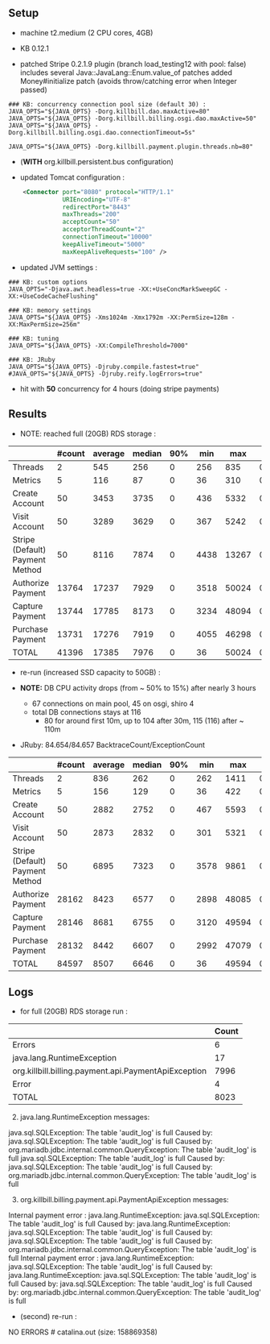 ## Setup

- machine t2.medium (2 CPU cores, 4GB)

- KB 0.12.1
- patched Stripe 0.2.1.9 plugin (branch load_testing12 with pool: false)
  includes several Java::JavaLang::Enum.value_of patches
  added Money#initialize patch (avoids throw/catching error when Integer passed)
  
```
### KB: concurrency connection pool size (default 30) :
JAVA_OPTS="${JAVA_OPTS} -Dorg.killbill.dao.maxActive=80"
JAVA_OPTS="${JAVA_OPTS} -Dorg.killbill.billing.osgi.dao.maxActive=50"
JAVA_OPTS="${JAVA_OPTS} -Dorg.killbill.billing.osgi.dao.connectionTimeout=5s"

JAVA_OPTS="${JAVA_OPTS} -Dorg.killbill.payment.plugin.threads.nb=80"
```

- (**WITH** org.killbill.persistent.bus configuration)

- updated Tomcat configuration :
```xml
    <Connector port="8080" protocol="HTTP/1.1"
               URIEncoding="UTF-8"
               redirectPort="8443"
               maxThreads="200"
               acceptCount="50"
               acceptorThreadCount="2"
               connectionTimeout="10000"
               keepAliveTimeout="5000"
               maxKeepAliveRequests="100" />
```

- updated JVM settings :
```
### KB: custom options
JAVA_OPTS="-Djava.awt.headless=true -XX:+UseConcMarkSweepGC -XX:+UseCodeCacheFlushing"

### KB: memory settings
JAVA_OPTS="${JAVA_OPTS} -Xms1024m -Xmx1792m -XX:PermSize=128m -XX:MaxPermSize=256m"

### KB: tuning
JAVA_OPTS="${JAVA_OPTS} -XX:CompileThreshold=7000"

### KB: JRuby
JAVA_OPTS="${JAVA_OPTS} -Djruby.compile.fastest=true"
#JAVA_OPTS="${JAVA_OPTS} -Djruby.reify.logErrors=true"
```

- hit with **50** concurrency for 4 hours (doing stripe payments)

  
## Results

* NOTE: reached full (20GB) RDS storage :

|                                 | #count | average | median | 90% |  min |   max |   errors | bandwidth |
| ------------------------------- | ------ | ------- | ------ | --- | ---- | ----- | -------- | --------- |
|                         Threads |      2 |     545 |    256 |   0 |  256 |   835 | 0.00000% |    0.01/s |
|                         Metrics |      5 |     116 |     87 |   0 |   36 |   310 | 0.00000% |    0.02/s |
|                  Create Account |     50 |    3453 |   3735 |   0 |  436 |  5332 | 0.00000% |    1.33/s |
|                   Visit Account |     50 |    3289 |   3629 |   0 |  367 |  5242 | 0.00000% |    1.82/s |
| Stripe (Default) Payment Method |     50 |    8116 |   7874 |   0 | 4438 | 13267 | 0.00000% |    1.11/s |
|               Authorize Payment |  13764 |   17237 |   7929 |   0 | 3518 | 50024 | 0.19413% |    0.88/s |
|                 Capture Payment |  13744 |   17785 |   8173 |   0 | 3234 | 48094 | 0.19419% |     0.8/s |
|                Purchase Payment |  13731 |   17276 |   7919 |   0 | 4055 | 46298 | 0.19460% |    0.88/s |
|                           TOTAL |  41396 |   17385 |   7976 |   0 |   36 | 50024 | 0.19357% |    2.59/s |

* re-run (increased SSD capacity to 50GB) :

- **NOTE:** DB CPU activity drops (from ~ 50% to 15%) after nearly 3 hours
  * 67 connections on main pool, 45 on osgi, shiro 4
  * total DB connections stays at 116
    - 80 for around first 10m, up to 104 after 30m, 115 (116) after ~ 110m
    
- JRuby: 84.654/84.657 BacktraceCount/ExceptionCount

|                                 | #count | average | median | 90% |  min |   max |   errors | bandwidth |
| ------------------------------- | ------ | ------- | ------ | --- | ---- | ----- | -------- | --------- |
|                         Threads |      2 |     836 |    262 |   0 |  262 |  1411 | 0.00000% |    0.02/s |
|                         Metrics |      5 |     156 |    129 |   0 |   36 |   422 | 0.00000% |    0.02/s |
|                  Create Account |     50 |    2882 |   2752 |   0 |  467 |  5593 | 0.00000% |    1.29/s |
|                   Visit Account |     50 |    2873 |   2832 |   0 |  301 |  5321 | 0.00000% |    1.76/s |
| Stripe (Default) Payment Method |     50 |    6895 |   7323 |   0 | 3578 |  9861 | 0.00000% |    1.07/s |
|               Authorize Payment |  28162 |    8423 |   6577 |   0 | 2898 | 48085 | 0.00000% |    1.73/s |
|                 Capture Payment |  28146 |    8681 |   6755 |   0 | 3120 | 49594 | 0.00000% |    1.52/s |
|                Purchase Payment |  28132 |    8442 |   6607 |   0 | 2992 | 47079 | 0.00000% |    1.73/s |
|                           TOTAL |  84597 |    8507 |   6646 |   0 |   36 | 49594 | 0.00000% |     5.0/s |


## Logs

* for full (20GB) RDS storage run :

|                                                       | Count |
| ----------------------------------------------------- | ----- |
|                                                Errors |     6 |
|                            java.lang.RuntimeException |    17 |
|  org.killbill.billing.payment.api.PaymentApiException |  7996 |
|                                                 Error |     4 |
|                                                 TOTAL |  8023 |


2. java.lang.RuntimeException messages:

  java.sql.SQLException: The table 'audit_log' is full
    Caused by: java.sql.SQLException: The table 'audit_log' is full
    Caused by: org.mariadb.jdbc.internal.common.QueryException: The table 'audit_log' is full
  java.sql.SQLException: The table 'audit_log' is full
    Caused by: java.sql.SQLException: The table 'audit_log' is full
    Caused by: org.mariadb.jdbc.internal.common.QueryException: The table 'audit_log' is full


3. org.killbill.billing.payment.api.PaymentApiException messages:

  Internal payment error : java.lang.RuntimeException: java.sql.SQLException: The table 'audit_log' is full
    Caused by: java.lang.RuntimeException: java.sql.SQLException: The table 'audit_log' is full
    Caused by: java.sql.SQLException: The table 'audit_log' is full
    Caused by: org.mariadb.jdbc.internal.common.QueryException: The table 'audit_log' is full
  Internal payment error : java.lang.RuntimeException: java.sql.SQLException: The table 'audit_log' is full
    Caused by: java.lang.RuntimeException: java.sql.SQLException: The table 'audit_log' is full
    Caused by: java.sql.SQLException: The table 'audit_log' is full
    Caused by: org.mariadb.jdbc.internal.common.QueryException: The table 'audit_log' is full

* (second) re-run :

NO ERRORS # catalina.out (size: 158869358)